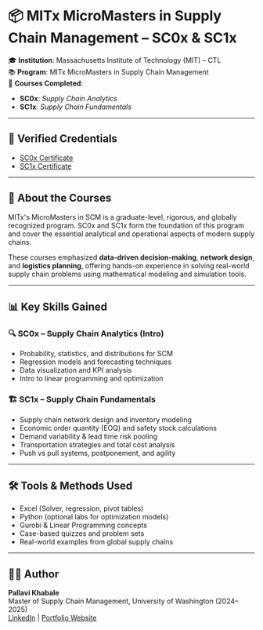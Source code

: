 # 📦 MITx MicroMasters in Supply Chain Management – SC0x & SC1x

🎓 **Institution**: Massachusetts Institute of Technology (MIT) – CTL  
📚 **Program**: MITx MicroMasters in Supply Chain Management  
📌 **Courses Completed**:
- **SC0x**: *Supply Chain Analytics*  
- **SC1x**: *Supply Chain Fundamentals*  

---

## 🔗 Verified Credentials

- [SC0x Certificate](https://courses.edx.org/certificates/0fa6ce6946aa4180b56c5adf09b1d3cf)
- [SC1x Certificate](https://courses.edx.org/certificates/3c2bbd431c964fb9b00a42768a912fcf)

---

## 📘 About the Courses

MITx's MicroMasters in SCM is a graduate-level, rigorous, and globally recognized program. SC0x and SC1x form the foundation of this program and cover the essential analytical and operational aspects of modern supply chains.

These courses emphasized **data-driven decision-making**, **network design**, and **logistics planning**, offering hands-on experience in solving real-world supply chain problems using mathematical modeling and simulation tools.

---

## 📊 Key Skills Gained

### 🔍 SC0x – Supply Chain Analytics (Intro)
- Probability, statistics, and distributions for SCM
- Regression models and forecasting techniques
- Data visualization and KPI analysis
- Intro to linear programming and optimization

### 🏗 SC1x – Supply Chain Fundamentals
- Supply chain network design and inventory modeling
- Economic order quantity (EOQ) and safety stock calculations
- Demand variability & lead time risk pooling
- Transportation strategies and total cost analysis
- Push vs pull systems, postponement, and agility

---

## 🛠 Tools & Methods Used

- Excel (Solver, regression, pivot tables)
- Python (optional labs for optimization models)
- Gurobi & Linear Programming concepts
- Case-based quizzes and problem sets
- Real-world examples from global supply chains

---

## 👩‍💻 Author

**Pallavi Khabale**  
Master of Supply Chain Management, University of Washington (2024–2025)  
[LinkedIn](https://www.linkedin.com/in/pallavi-khabale) | [Portfolio Website](https://pallavi-khabale.github.io/PallaviKhabalePortfolio/)

